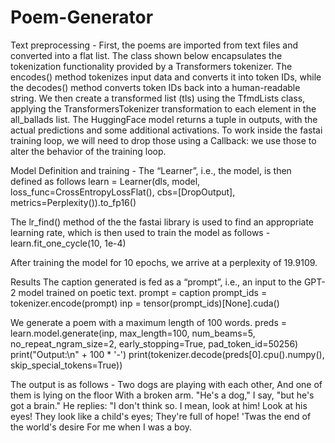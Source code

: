 # Poem-Generator

Text preprocessing - 
First, the poems are imported from text files and converted into a flat list. 
The class shown below encapsulates the tokenization functionality provided by a Transformers tokenizer. The encodes() method tokenizes input data and converts it into token IDs, while the decodes() method converts token IDs back into a human-readable string.
We then create a transformed list (tls) using the TfmdLists class, applying the TransformersTokenizer transformation to each element in the all_ballads list. 
The HuggingFace model returns a tuple in outputs, with the actual predictions and some additional activations. To work inside the fastai training loop, we will need to drop those using a Callback: we use those to alter the behavior of the training loop.

Model Definition and training -
The “Learner”, i.e., the model, is then defined as follows
learn = Learner(dls, model, loss_func=CrossEntropyLossFlat(), cbs=[DropOutput], metrics=Perplexity()).to_fp16()

The lr_find() method of the the fastai library is used to find an appropriate learning rate, which is then used to train the model as follows - 
learn.fit_one_cycle(10, 1e-4)

After training the model for 10 epochs, we arrive at a perplexity of 19.9109. 

Results
The caption generated is fed as a “prompt”, i.e., an input to the GPT-2 model trained on poetic text.
prompt = caption 
prompt_ids = tokenizer.encode(prompt)
inp = tensor(prompt_ids)[None].cuda()

We generate a poem with a maximum length of 100 words. 
preds = learn.model.generate(inp, max_length=100, num_beams=5, no_repeat_ngram_size=2, early_stopping=True, pad_token_id=50256)
print("Output:\n" + 100 * '-')
print(tokenizer.decode(preds[0].cpu().numpy(), skip_special_tokens=True))

The output is as follows -
Two dogs are playing with each other, 
And one of them is lying on the floor 
With a broken arm. 
"He's a dog," I say, "but he's got a brain." 
He replies: "I don't think so. I mean, look at him! Look at his eyes! They look like a child's eyes; They're full of hope! 'Twas the end of the world's desire 
For me when I was a boy.
